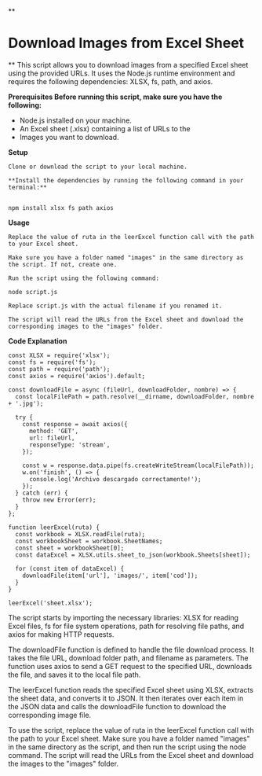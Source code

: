 
**

# Download Images from Excel Sheet
**
This script allows you to download images from a specified Excel sheet using the provided URLs. It uses the Node.js runtime environment and requires the following dependencies: XLSX, fs, path, and axios.

**Prerequisites
Before running this script, make sure you have the following:**

 - Node.js installed on your machine.
 - An Excel sheet (.xlsx) containing a list of URLs to the
 - Images you want to download.

**Setup**

    Clone or download the script to your local machine.

    **Install the dependencies by running the following command in your terminal:**
    

    npm install xlsx fs path axios

**Usage**

    Replace the value of ruta in the leerExcel function call with the path to your Excel sheet.

    Make sure you have a folder named "images" in the same directory as the script. If not, create one.

    Run the script using the following command:

    node script.js

    Replace script.js with the actual filename if you renamed it.

    The script will read the URLs from the Excel sheet and download the corresponding images to the "images" folder.

**Code Explanation**

    const XLSX = require('xlsx');
    const fs = require('fs');
    const path = require('path');
    const axios = require('axios').default;
    
    const downloadFile = async (fileUrl, downloadFolder, nombre) => {
      const localFilePath = path.resolve(__dirname, downloadFolder, nombre + '.jpg');
    
      try {
        const response = await axios({
          method: 'GET',
          url: fileUrl,
          responseType: 'stream',
        });
    
        const w = response.data.pipe(fs.createWriteStream(localFilePath));
        w.on('finish', () => {
          console.log('Archivo descargado correctamente!');
        });
      } catch (err) {
        throw new Error(err);
      }
    };
    
    function leerExcel(ruta) {
      const workbook = XLSX.readFile(ruta);
      const workbookSheet = workbook.SheetNames;
      const sheet = workbookSheet[0];
      const dataExcel = XLSX.utils.sheet_to_json(workbook.Sheets[sheet]);
    
      for (const item of dataExcel) {
        downloadFile(item['url'], 'images/', item['cod']);
      }
    }
    
    leerExcel('sheet.xlsx');

The script starts by importing the necessary libraries: XLSX for reading Excel files, fs for file system operations, path for resolving file paths, and axios for making HTTP requests.

The downloadFile function is defined to handle the file download process. It takes the file URL, download folder path, and filename as parameters. The function uses axios to send a GET request to the specified URL, downloads the file, and saves it to the local file path.

The leerExcel function reads the specified Excel sheet using XLSX, extracts the sheet data, and converts it to JSON. It then iterates over each item in the JSON data and calls the downloadFile function to download the corresponding image file.

To use the script, replace the value of ruta in the leerExcel function call with the path to your Excel sheet. Make sure you have a folder named "images" in the same directory as the script, and then run the script using the node command. The script will read the URLs from the Excel sheet and download the images to the "images" folder.
